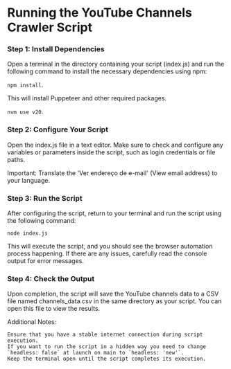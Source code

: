 # Running the YouTube Channels Crawler Script
### Step 1: Install Dependencies

Open a terminal in the directory containing your script (index.js) and run the following command to install the necessary dependencies using npm:

`npm install`.

This will install Puppeteer and other required packages.

`nvm use v20`.


### Step 2: Configure Your Script

Open the index.js file in a text editor. Make sure to check and configure any variables or parameters inside the script, such as login credentials or file paths.

Important: Translate the 'Ver endereço de e-mail' (View email address) to your language.

### Step 3: Run the Script

After configuring the script, return to your terminal and run the script using the following command:

`node index.js`

This will execute the script, and you should see the browser automation process happening. If there are any issues, carefully read the console output for error messages.

### Step 4: Check the Output

Upon completion, the script will save the YouTube channels data to a CSV file named channels_data.csv in the same directory as your script. You can open this file to view the results.

Additional Notes:

    Ensure that you have a stable internet connection during script execution.
    If you want to run the script in a hidden way you need to change `headless: false` at launch on main to `headless: 'new'`.
    Keep the terminal open until the script completes its execution.

